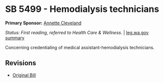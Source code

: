 # SB 5499 - Hemodialysis technicians
**Primary Sponsor:** [Annette Cleveland](/person/leg/annette.cleveland.md)

*Status: First reading, referred to Health Care & Wellness.* | [leg.wa.gov summary](https://app.leg.wa.gov/billsummary?BillNumber=5499&Year=2021)

Concerning credentialing of medical assistant-hemodialysis technicians.

## Revisions
* [Original Bill](1/)